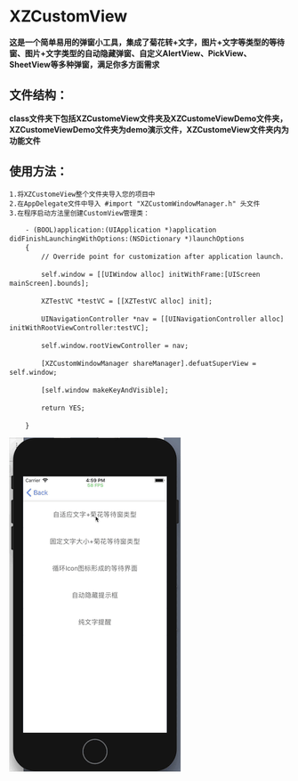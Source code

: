 # XZCustomView
**这是一个简单易用的弹窗小工具，集成了菊花转+文字，图片+文字等类型的等待窗、图片+文字类型的自动隐藏弹窗、自定义AlertView、PickView、SheetView等多种弹窗，满足你多方面需求**

## 文件结构：
**class文件夹下包括XZCustomeView文件夹及XZCustomeViewDemo文件夹，XZCustomeViewDemo文件夹为demo演示文件，XZCustomeView文件夹内为功能文件**

## 使用方法：
    1.将XZCustomeView整个文件夹导入您的项目中
    2.在AppDelegate文件中导入 #import "XZCustomWindowManager.h" 头文件
    3.在程序启动方法里创建CustomView管理类：
    
```
    - (BOOL)application:(UIApplication *)application didFinishLaunchingWithOptions:(NSDictionary *)launchOptions
    {
        // Override point for customization after application launch.

        self.window = [[UIWindow alloc] initWithFrame:[UIScreen mainScreen].bounds];

        XZTestVC *testVC = [[XZTestVC alloc] init];

        UINavigationController *nav = [[UINavigationController alloc] initWithRootViewController:testVC];

        self.window.rootViewController = nav;

        [XZCustomWindowManager shareManager].defuatSuperView = self.window;

        [self.window makeKeyAndVisible];

        return YES;

    }
```

![image](https://github.com/XZPersonalTest/Resources/blob/master/XZCustomView/waiting01.gif)


